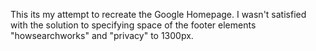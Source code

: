 This its my attempt to recreate the Google Homepage.
I wasn't satisfied with the solution to specifying space of the footer elements "howsearchworks" and "privacy" to 1300px.
